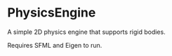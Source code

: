 # PhysicsEngine
A simple 2D physics engine that supports rigid bodies.

Requires SFML and Eigen to run.
